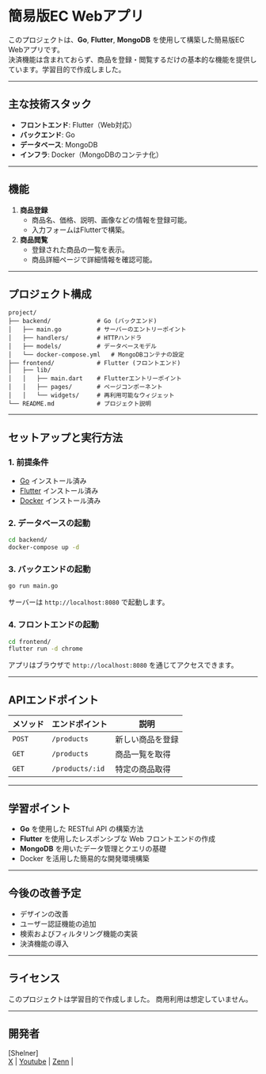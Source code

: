 # 簡易版EC Webアプリ

このプロジェクトは、**Go**, **Flutter**, **MongoDB** を使用して構築した簡易版EC Webアプリです。  
決済機能は含まれておらず、商品を登録・閲覧するだけの基本的な機能を提供しています。学習目的で作成しました。

---

## 主な技術スタック

- **フロントエンド**: Flutter（Web対応）
- **バックエンド**: Go
- **データベース**: MongoDB
- **インフラ**: Docker（MongoDBのコンテナ化）

---

## 機能

1. **商品登録**
   - 商品名、価格、説明、画像などの情報を登録可能。
   - 入力フォームはFlutterで構築。
2. **商品閲覧**
   - 登録された商品の一覧を表示。
   - 商品詳細ページで詳細情報を確認可能。

---

## プロジェクト構成

```
project/
├── backend/             # Go (バックエンド)
│   ├── main.go          # サーバーのエントリーポイント
│   ├── handlers/        # HTTPハンドラ
│   ├── models/          # データベースモデル
│   └── docker-compose.yml   # MongoDBコンテナの設定
├── frontend/            # Flutter (フロントエンド)
│   ├── lib/
│   │   ├── main.dart    # Flutterエントリーポイント
│   │   ├── pages/       # ページコンポーネント
│   │   └── widgets/     # 再利用可能なウィジェット
└── README.md            # プロジェクト説明
```

---

## セットアップと実行方法

### 1. 前提条件

- [Go](https://golang.org/) インストール済み
- [Flutter](https://flutter.dev/) インストール済み
- [Docker](https://www.docker.com/) インストール済み

### 2. データベースの起動

```bash
cd backend/
docker-compose up -d
```

### 3. バックエンドの起動

```bash
go run main.go
```

サーバーは `http://localhost:8080` で起動します。

### 4. フロントエンドの起動

```bash
cd frontend/
flutter run -d chrome
```

アプリはブラウザで `http://localhost:8080` を通じてアクセスできます。

---

## APIエンドポイント

| メソッド | エンドポイント        | 説明             |
| -------- | --------------------- | ---------------- |
| `POST`   | `/products`           | 新しい商品を登録 |
| `GET`    | `/products`           | 商品一覧を取得   |
| `GET`    | `/products/:id`       | 特定の商品取得   |

---

## 学習ポイント

- **Go** を使用した RESTful API の構築方法
- **Flutter** を使用したレスポンシブな Web フロントエンドの作成
- **MongoDB** を用いたデータ管理とクエリの基礎
- Docker を活用した簡易的な開発環境構築

---

## 今後の改善予定

- デザインの改善
- ユーザー認証機能の追加
- 検索およびフィルタリング機能の実装
- 決済機能の導入

---

## ライセンス

このプロジェクトは学習目的で作成しました。
商用利用は想定していません。

---

## 開発者
[Shelner]   
[X](https://x.com/shelnerX) | 
[Youtube](https://www.youtube.com/@shelpro) | 
[Zenn](https://zenn.dev/shelpro) | 

